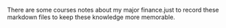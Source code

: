 There are some courses notes about my major finance.just to record these markdown files to keep these knowledge more memorable.

